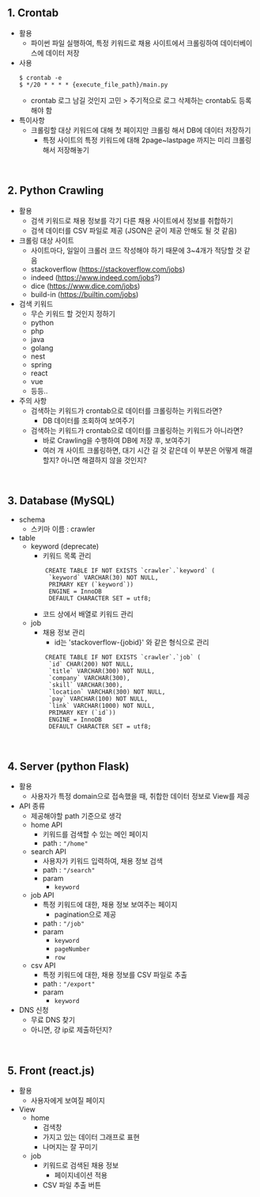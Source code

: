 ## 1. Crontab

- 활용
    - 파이썬 파일 실행하여, 특정 키워드로 채용 사이트에서 크롤링하여 데이터베이스에 데이터 저장
- 사용
    ```
    $ crontab -e
    $ */20 * * * * {execute_file_path}/main.py
    ```
    - crontab 로그 남길 것인지 고민 > 주기적으로 로그 삭제하는 crontab도 등록해야 함
- 특이사항
    - 크롤링할 대상 키워드에 대해 첫 페이지만 크롤링 해서 DB에 데이터 저장하기
        - 특정 사이트의 특정 키워드에 대해 2page~lastpage 까지는 미리 크롤링해서 저장해놓기

<br/>

## 2. Python Crawling

- 활용
    - 검색 키워드로 채용 정보를 각기 다른 채용 사이트에서 정보를 취합하기
    - 검색 데이터를 CSV 파일로 제공 (JSON은 굳이 제공 안해도 될 것 같음)
- 크롤링 대상 사이트
    - 사이트마다, 일일이 크롤러 코드 작성해야 하기 때문에 3~4개가 적당할 것 같음
    - stackoverflow (https://stackoverflow.com/jobs)
    - indeed (https://www.indeed.com/jobs?)
    - dice (https://www.dice.com/jobs)
    - build-in (https://builtin.com/jobs)
- 검색 키워드
    - 무슨 키워드 할 것인지 정하기
    - python
    - php
    - java
    - golang
    - nest
    - spring
    - react
    - vue
    - 등등..
- 주의 사항
    - 검색하는 키워드가 crontab으로 데이터를 크롤링하는 키워드라면?
        - DB 데이터를 조회하여 보여주기
    - 검색하는 키워드가 crontab으로 데이터를 크롤링하는 키워드가 아니라면?
        - 바로 Crawling을 수행하여 DB에 저장 후, 보여주기
        - 여러 개 사이트 크롤링하면, 대기 시간 길 것 같은데 이 부분은 어떻게 해결할지? 아니면 해결하지 않을 것인지?

<br/>

## 3. Database (MySQL)
- schema
    - 스키마 이름 : crawler
- table
    - keyword (deprecate)
        - 키워드 목록 관리
        ```
            CREATE TABLE IF NOT EXISTS `crawler`.`keyword` (
             `keyword` VARCHAR(30) NOT NULL,
             PRIMARY KEY (`keyword`))
             ENGINE = InnoDB
             DEFAULT CHARACTER SET = utf8;
        ```
        - 코드 상에서 배열로 키워드 관리
    - job
        - 채용 정보 관리
            - id는 'stackoverflow-{jobid}' 와 같은 형식으로 관리
        ```
            CREATE TABLE IF NOT EXISTS `crawler`.`job` (
             `id` CHAR(200) NOT NULL,
             `title` VARCHAR(300) NOT NULL,
             `company` VARCHAR(300),
             `skill` VARCHAR(300),
             `location` VARCHAR(300) NOT NULL,
             `pay` VARCHAR(100) NOT NULL,
             `link` VARCHAR(1000) NOT NULL,
             PRIMARY KEY (`id`))
             ENGINE = InnoDB
             DEFAULT CHARACTER SET = utf8;
        ```
<br/>

## 4. Server (python Flask)

- 활용
    - 사용자가 특정 domain으로 접속했을 때, 취합한 데이터 정보로 View를 제공
- API 종류
    - 제공해야할 path 기준으로 생각
    - home API
        - 키워드를 검색할 수 있는 메인 페이지
        - path : `"/home"`
    - search API
        - 사용자가 키워드 입력하여, 채용 정보 검색
        - path : `"/search"`
        - param
            - `keyword`
    - job API
        - 특정 키워드에 대한, 채용 정보 보여주는 페이지
            - pagination으로 제공
        - path : `"/job"`
        - param
            - `keyword`
            - `pageNumber`
            - `row`
    - csv API
        - 특정 키워드에 대한, 채용 정보를 CSV 파일로 추출
        - path : `"/export"`
        - param
            - `keyword`
- DNS 신청
    - 무료 DNS 찾기
    - 아니면, 걍 ip로 제출하던지?
<br/>


## 5. Front (react.js)
- 활용
    - 사용자에게 보여질 페이지    
- View 
    - home
        - 검색창
        - 가지고 있는 데이터 그래프로 표현
        - 나머지는 잘 꾸미기 
    - job
        - 키워드로 검색된 채용 정보
            - 페이지네이션 적용
        - CSV 파일 추출 버튼   
<br/>
